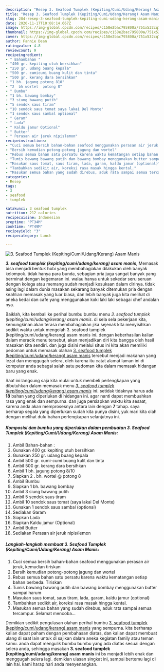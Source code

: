 ```yaml
---
description: "Resep 3. Seafood Tumplek (Kepiting/Cumi/Udang/Kerang) Asam Manis, Menggugah Selera"
title: "Resep 3. Seafood Tumplek (Kepiting/Cumi/Udang/Kerang) Asam Manis, Menggugah Selera"
slug: 284-resep-3-seafood-tumplek-kepiting-cumi-udang-kerang-asam-manis-menggugah-selera
date: 2020-11-17T10:08:14.667Z
image: https://img-global.cpcdn.com/recipes/c158e2bac795800a/751x532cq70/3-seafood-tumplek-kepitingcumiudangkerang-asam-manis-foto-resep-utama.jpg
thumbnail: https://img-global.cpcdn.com/recipes/c158e2bac795800a/751x532cq70/3-seafood-tumplek-kepitingcumiudangkerang-asam-manis-foto-resep-utama.jpg
cover: https://img-global.cpcdn.com/recipes/c158e2bac795800a/751x532cq70/3-seafood-tumplek-kepitingcumiudangkerang-asam-manis-foto-resep-utama.jpg
author: Fannie Dean
ratingvalue: 4.8
reviewcount: 9
recipeingredient:
- " Bahanbahan "
- "400 gr. kepiting utuh bersihkan"
- "250 gr. udang buang kepala"
- "500 gr. cumicumi buang kulit dan tinta"
- "500 gr. kerang dara bersihkan"
- "1 bh. jagung potong 810"
- "2  bh wortel  potong 8"
- " Bumbu"
- "1 bh. bawang bombay"
- "3 siung bawang putih"
- "5 sendok saus tiram"
- "10 sendok saus tomat saya lakai Del Monte"
- "1 sendok saus sambal optional"
- " Garam"
- " Lada"
- " Kaldu jamur Optional"
- " Butter"
- " Perasan air jeruk nipislemon"
recipeinstructions:
- "Cuci semua bersih bahan-bahan seafood menggunakan perasan air jeruk, kemudian tiriskan"
- "Bersih kemudian potong-potong jagung dan wortel"
- "Rebus semua bahan satu persatu karena waktu kematangan setiap bahan berbeda. Tiriskan"
- "Tumis bawang bawang putih dan bawang bombay menggunakan butter sampai harum"
- "Masukan saus tomat, saus tiram, lada, garam, kaldu jamur (optional)"
- "Tambahkan sedikit air, koreksi rasa masak hingga kental."
- "Masukan semua bahan yang sudah direbus, aduk rata sampai semua tercampur. Selamat mencoba..."
categories:
- Resep
tags:
- 3
- seafood
- tumplek

katakunci: 3 seafood tumplek 
nutrition: 212 calories
recipecuisine: Indonesian
preptime: "PT34M"
cooktime: "PT49M"
recipeyield: "3"
recipecategory: Lunch

---
```



![3. Seafood Tumplek (Kepiting/Cumi/Udang/Kerang) Asam Manis](https://img-global.cpcdn.com/recipes/c158e2bac795800a/751x532cq70/3-seafood-tumplek-kepitingcumiudangkerang-asam-manis-foto-resep-utama.jpg)

<b><i>3. seafood tumplek (kepiting/cumi/udang/kerang) asam manis</i></b>, Memasak bisa menjadi bentuk hobi yang membahagiakan dilakukan oleh banyak kelompok. tidak hanya para bunda, sebagian pria juga sangat banyak yang berminat dengan kegemaran ini. walau hanya untuk sekedar seru seruan dengan kolega atau memang sudah menjadi kesukaan dalam dirinya. tidak asing lagi dalam dunia masakan sekarang banyak ditemukan pria dengan keahlian memasak yang luar biasa, dan lebih banyak juga kita melihat di aneka kedai dan cafe yang menggunakan koki laki laki sebagai chef andalan nya.



Baiklah, kita kembali ke perihal bumbu bumbu menu <i>3. seafood tumplek (kepiting/cumi/udang/kerang) asam manis</i>. di sela sela pekerjaan kita, kemungkinan akan terasa membahagiakan jika sejenak kita menyisihkan sedikit waktu untuk mengolah 3. seafood tumplek (kepiting/cumi/udang/kerang) asam manis ini. dengan keberhasilan kalian dalam meracik menu tersebut, akan menjadikan diri kita bangga oleh hasil masakan kita sendiri. dan juga disini melalui situs ini kita akan memiliki pedoman untuk memasak olahan <u>3. seafood tumplek (kepiting/cumi/udang/kerang) asam manis</u> tersebut menjadi makanan yang lezat dan menggugah selera, oleh karena itu catat alamat laman ini di komputer anda sebagai salah satu pedoman kita dalam memasak hidangan baru yang enak.


Saat ini langsung saja kita mulai untuk membeli perlengkapan yang dibutuhkan dalam memasak menu <u><i>3. seafood tumplek (kepiting/cumi/udang/kerang) asam manis</i></u> ini. setidak tidaknya harus ada <b>18</b> bahan yang diperlukan di hidangan ini. agar nanti dapat membuahkan rasa yang enak dan sempurna. dan juga persiapkan waktu kita sesaat, karena anda akan memprosesnya antara lain dengan <b>7</b> tahap. saya berharap segala yang diperlukan sudah kita punya disini, yuk mari kita olah dengan melihat dulu bahan perlengkapan selanjutnya ini.

<!--inarticleads1-->

##### Komposisi dan bumbu yang diperlukan dalam pembuatan 3. Seafood Tumplek (Kepiting/Cumi/Udang/Kerang) Asam Manis:

1. Ambil  Bahan-bahan :
1. Gunakan 400 gr. kepiting utuh bersihkan
1. Gunakan 250 gr. udang buang kepala
1. Ambil 500 gr. cumi-cumi buang kulit dan tinta
1. Ambil 500 gr. kerang dara bersihkan
1. Ambil 1 bh. jagung potong 8/10
1. Siapkan 2 . bh. wortel @ potong 8
1. Ambil  Bumbu
1. Siapkan 1 bh. bawang bombay
1. Ambil 3 siung bawang putih
1. Ambil 5 sendok saus tiram
1. Ambil 10 sendok saus tomat (saya lakai Del Monte)
1. Gunakan 1 sendok saus sambal (optional)
1. Sediakan  Garam
1. Siapkan  Lada
1. Siapkan  Kaldu jamur (Optional)
1. Ambil  Butter
1. Sediakan  Perasan air jeruk nipis/lemon




<!--inarticleads2-->

##### Langkah-langkah membuat 3. Seafood Tumplek (Kepiting/Cumi/Udang/Kerang) Asam Manis:

1. Cuci semua bersih bahan-bahan seafood menggunakan perasan air jeruk, kemudian tiriskan
1. Bersih kemudian potong-potong jagung dan wortel
1. Rebus semua bahan satu persatu karena waktu kematangan setiap bahan berbeda. Tiriskan
1. Tumis bawang bawang putih dan bawang bombay menggunakan butter sampai harum
1. Masukan saus tomat, saus tiram, lada, garam, kaldu jamur (optional)
1. Tambahkan sedikit air, koreksi rasa masak hingga kental.
1. Masukan semua bahan yang sudah direbus, aduk rata sampai semua tercampur. Selamat mencoba...




Demikian sedikit pengulasan olahan perihal bumbu <u>3. seafood tumplek (kepiting/cumi/udang/kerang) asam manis</u> yang sempurna. kita berharap kalian dapat paham dengan pembahasan diatas, dan kalian dapat membuat ulang di saat lain untuk di sajikan dalam aneka kegiatan family atau teman kamu. anda dapat mengulik bumbu bumbu yang ada diatas sesuai dengan selera anda, sehingga masakan <b>3. seafood tumplek (kepiting/cumi/udang/kerang) asam manis</b> ini bs menjadi lebih enak dan menggugah selera lagi. demikian ulasan singkat ini, sampai bertemu lagi di lain hal. kami harap hari anda menyenangkan.
